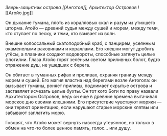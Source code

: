 *Зверь-защитник острова [[Анготол]], Архитектор Островов* 
![[Атойо.jpg]]

Он дыхание тумана, плоть из коралловых скал и разум из утихшего шторма. Атойо — древний судья между сушей и морем, между теми, кто ступает по песку, и теми, кто взывает из волн.

Внешне колоссальный скатоподобный краб, с панцирем, усеянным окаменелыми раковинами и кораллами. Его клешни могут дробить утёсы, а плавники создают водовороты, способные затянуть целые флотилии. Глаза Атойо горят зелёным светом приливных болот, будто отражение душ, не ушедших с берега.

Он обитает в туманных рифах и проливах, охраняя границу между морем и сушей. Его магия властна над берегами возле Антогола: он вызывает туманы, роняет приливы, поднимает скрытые острова и заставляет исчезать целые бухты. Он тот кого Боги по праву назвали Архитектором Островов, ведь он еще в древние времена вытачивал морское дно своими клешнями. Его присутствие чувствуют моряки — они теряют ориентацию, если нарушают старые морские клятвы или забывают заплатить морю. 

Говорят, что Атойо может вернуть навсегда утерянное, но только в обмен на что-то более ценное память, голос… или душу.
